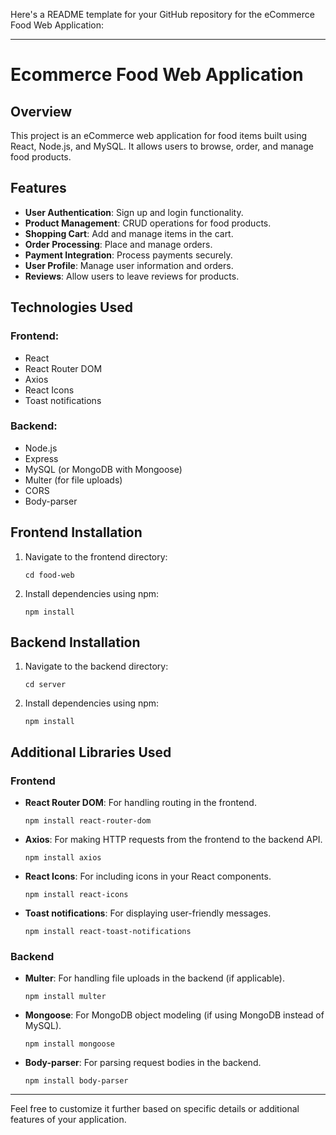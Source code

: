 Here's a README template for your GitHub repository for the eCommerce Food Web Application:

---

# Ecommerce Food Web Application

## Overview
This project is an eCommerce web application for food items built using React, Node.js, and MySQL. It allows users to browse, order, and manage food products.

## Features
- **User Authentication**: Sign up and login functionality.
- **Product Management**: CRUD operations for food products.
- **Shopping Cart**: Add and manage items in the cart.
- **Order Processing**: Place and manage orders.
- **Payment Integration**: Process payments securely.
- **User Profile**: Manage user information and orders.
- **Reviews**: Allow users to leave reviews for products.

## Technologies Used

### Frontend:
- React
- React Router DOM
- Axios
- React Icons
- Toast notifications

### Backend:
- Node.js
- Express
- MySQL (or MongoDB with Mongoose)
- Multer (for file uploads)
- CORS
- Body-parser

## Frontend Installation

1. Navigate to the frontend directory:
   ```
   cd food-web
   ```

2. Install dependencies using npm:
   ```
   npm install
   ```

## Backend Installation

1. Navigate to the backend directory:
   ```
   cd server
   ```

2. Install dependencies using npm:
   ```
   npm install
   ```

## Additional Libraries Used

### Frontend

- **React Router DOM**: For handling routing in the frontend.
  ```
  npm install react-router-dom
  ```

- **Axios**: For making HTTP requests from the frontend to the backend API.
  ```
  npm install axios
  ```

- **React Icons**: For including icons in your React components.
  ```
  npm install react-icons
  ```

- **Toast notifications**: For displaying user-friendly messages.
  ```
  npm install react-toast-notifications
  ```

### Backend

- **Multer**: For handling file uploads in the backend (if applicable).
  ```
  npm install multer
  ```

- **Mongoose**: For MongoDB object modeling (if using MongoDB instead of MySQL).
  ```
  npm install mongoose
  ```

- **Body-parser**: For parsing request bodies in the backend.
  ```
  npm install body-parser
  ```

---

Feel free to customize it further based on specific details or additional features of your application.
